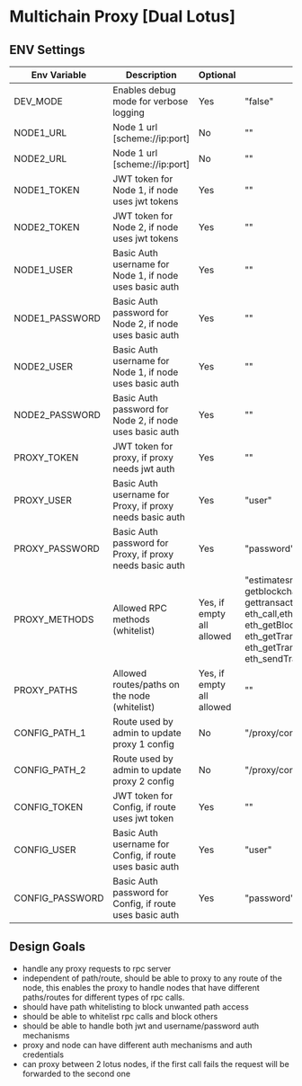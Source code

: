 # Multichain Proxy [Dual Lotus]

## ENV Settings

| Env Variable   | Description                                              | Optional                  |   Default Value  (in Docker image)                                                                                                                                                                                                                                                                                                                                                                                                                                                     |
|----------------|----------------------------------------------------------|---------------------------|----------------------------------------------------------------------------------------------------------------------------------------------------------------------------------------------------------------------------------------------------------------------------------------------------------------------------------------------------------------------------------------------------------------------------------------------------------------------------------------|
| DEV_MODE       | Enables debug mode for verbose logging                   | Yes                       | "false"                                                                                                                                                                                                                                                                                                                                                                                                                                                                                |
| NODE1_URL      | Node 1 url [scheme://ip:port]                            | No                        | ""                                                                                                                                                                                                                                                                                                                                                                                                                                                                                     |
| NODE2_URL      | Node 1 url [scheme://ip:port]                            | No                        | ""                                                                                                                                                                                                                                                                                                                                                                                                                                                                                     |
| NODE1_TOKEN    | JWT token for Node 1, if node uses jwt tokens            | Yes                       | ""                                                                                                                                                                                                                                                                                                                                                                                                                                                                                     |
| NODE2_TOKEN    | JWT token for Node 2, if node uses jwt tokens            | Yes                       | ""                                                                                                                                                                                                                                                                                                                                                                                                                                                                                     |
| NODE1_USER     | Basic Auth username for Node 1, if node uses basic auth  | Yes                       | ""                                                                                                                                                                                                                                                                                                                                                                                                                                                                                     |
| NODE1_PASSWORD | Basic Auth password for Node 2, if node uses basic auth  | Yes                       | ""                                                                                                                                                                                                                                                                                                                                                                                                                                                                                     |
| NODE2_USER     | Basic Auth username for Node 1, if node uses basic auth  | Yes                       | ""                                                                                                                                                                                                                                                                                                                                                                                                                                                                                     |
| NODE2_PASSWORD | Basic Auth password for Node 2, if node uses basic auth  | Yes                       | ""                                                                                                                                                                                                                                                                                                                                                                                                                                                                                     |
| PROXY_TOKEN    | JWT token for proxy, if proxy needs jwt auth             | Yes                       | ""                                                                                                                                                                                                                                                                                                                                                                                                                                                                                     |
| PROXY_USER     | Basic Auth username for Proxy, if proxy needs basic auth | Yes                       | "user"                                                                                                                                                                                                                                                                                                                                                                                                                                                                                 |
| PROXY_PASSWORD | Basic Auth password for Proxy, if proxy needs basic auth | Yes                       | "password"                                                                                                                                                                                                                                                                                                                                                                                                                                                                             |
| PROXY_METHODS  | Allowed RPC methods (whitelist)                          | Yes, if empty all allowed | "estimatesmartfee,estimatefee,getbestblockhash, getblockchaininfo,getblockcount,getrawtransaction, gettransaction,gettxout,listunspent,sendrawtransaction,eth_blockNumber, eth_call,eth_chainId,eth_estimateGas,eth_gasPrice,eth_getBalance, eth_getBlockByHash,eth_getBlockByNumber,eth_getCode,eth_getLogs, eth_getTransactionByHash,eth_getTransactionCount, eth_getTransactionReceipt,eth_pendingTransactions,eth_sendRawTransaction, eth_sendTransaction,eth_syncing,net_version" |
| PROXY_PATHS    | Allowed routes/paths on the node (whitelist)             | Yes, if empty all allowed | ""                                                                                                                                                                                                                                                                                                                                                                                                                                                                                     |
| CONFIG_PATH_1  | Route used by admin to update proxy 1 config             | No                        | "/proxy/config/1"                                                                                                                                                                                                                                                                                                                                                                                                                                                                      |
| CONFIG_PATH_2  | Route used by admin to update proxy 2 config             | No                        | "/proxy/config/2"                                                                                                                                                                                                                                                                                                                                                                                                                                                                      |
| CONFIG_TOKEN   | JWT token for Config, if route uses jwt token            | Yes                       | ""                                                                                                                                                                                                                                                                                                                                                                                                                                                                                     |
| CONFIG_USER    | Basic Auth username for Config, if route uses basic auth | Yes                       | "user"                                                                                                                                                                                                                                                                                                                                                                                                                                                                                 |
| CONFIG_PASSWORD| Basic Auth password for Config, if route uses basic auth | Yes                       | "password"                                                                                                                                                                                                                                                                                                                                                                                                                                                                             |

## Design Goals

- handle any proxy requests to rpc server
- independent of path/route, should be able to proxy to any route of the node, this enables the proxy to handle nodes that have different paths/routes for different types of rpc calls.
- should have path whitelisting to block unwanted path access
- should be able to whitelist rpc calls and block others
- should be able to handle both jwt and username/password auth mechanisms
- proxy and node can have different auth mechanisms and auth credentials
- can proxy between 2 lotus nodes, if the first call fails the request will be forwarded to the second one
